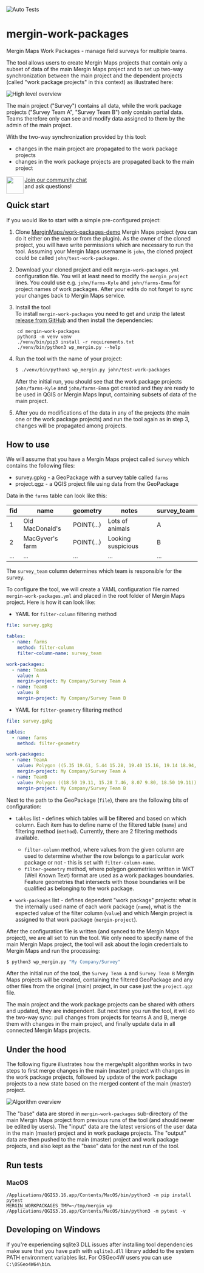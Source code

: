 ![Auto Tests](https://github.com/MerginMaps/mergin-work-packages/workflows/Auto%20Tests/badge.svg)

# mergin-work-packages

Mergin Maps Work Packages - manage field surveys for multiple teams.

The tool allows users to create Mergin Maps projects that contain only a subset
of data of the main Mergin Maps project and to set up two-way synchronization
between the main project and the dependent projects (called "work package projects"
in this context) as illustrated here:

![High level overview](img/wp-high-level.png)

The main project ("Survey") contains all data, while the work package projects
("Survey Team A", "Survey Team B") only contain partial data. Teams therefore
only can see and modify data assigned to them by the admin of the main project.

With the two-way synchronization provided by this tool:
- changes in the main project are propagated to the work package projects
- changes in the work package projects are propagated back to the main project

<div><img align="left" width="45" height="45" src="https://raw.githubusercontent.com/MerginMaps/docs/main/src/.vuepress/public/slack.svg"><a href="https://merginmaps.com/community/join">Join our community chat</a><br/>and ask questions!</div>

## Quick start

If you would like to start with a simple pre-configured project:

1. Clone [MerginMaps/work-packages-demo](https://app.merginmaps.com/projects/lutraconsulting/work-packages-demo/tree)
   Mergin Maps project (you can do it either on the web or from the plugin). As the owner
   of the cloned project, you will have write permissions which are necessary to run the tool.
   Assuming your Mergin Maps username is `john`, the cloned project could be called `john/test-work-packages`.

2. Download your cloned project and edit `mergin-work-packages.yml` configuration file.
   You will at least need to modify the `mergin_project` lines.
   You could use e.g. `john/farms-Kyle` and `john/farms-Emma` for project names of work packages.
   After your edits do not forget to sync your changes back to Mergin Maps service.

3. Install the tool  
   To install `mergin-work-packages` you need to get and unzip the latest [release from GitHub](https://github.com/MerginMaps/mergin-work-packages/releases)
   and then install the dependencies:
```
    cd mergin-work-packages
    python3 -m venv venv
    ./venv/bin/pip3 install -r requirements.txt
    ./venv/bin/python3 wp_mergin.py --help
```

4. Run the tool with the name of your project:
   ```bash
   $ ./venv/bin/python3 wp_mergin.py john/test-work-packages
   ```
   After the initial run, you should see that the work package projects `john/farms-Kyle` and `john/farms-Emma`
   got created and they are ready to be used in QGIS or Mergin Maps Input, containing subsets of data of the main project.
   
5. After you do modifications of the data in any of the projects (the main one or the work package projects)
   and run the tool again as in step 3, changes will be propagated among projects.

## How to use

We will assume that you have a Mergin Maps project called `Survey` which contains the following files:
- survey.gpkg - a GeoPackage with a survey table called `farms`
- project.qgz - a QGIS project file using data from the GeoPackage

Data in the `farms` table can look like this:

| fid | name | geometry | notes | survey_team |
|-----|------|----------|-------|------|
|  1  | Old MacDonald's | POINT(...) | Lots of animals | A |
|  2  | MacGyver's farm | POINT(...) | Looking suspicious | B |
| ... | ... | ... | ... | ... |

The `survey_team` column determines which team is responsible for the survey.

To configure the tool, we will create a YAML configuration file named `mergin-work-packages.yml`
and placed in the root folder of Mergin Maps project. Here is how it can look like:
- YAML for `filter-column` filtering method
```yaml
file: survey.gpkg

tables:
  - name: farms
    method: filter-column
    filter-column-name: survey_team

work-packages:
  - name: TeamA
    value: A
    mergin-project: My Company/Survey Team A
  - name: TeamB
    value: B
    mergin-project: My Company/Survey Team B
```
- YAML for `filter-geometry` filtering method
```yaml
file: survey.gpkg

tables:
  - name: farms
    method: filter-geometry

work-packages:
  - name: TeamA
    value: Polygon ((5.35 19.61, 5.44 15.28, 19.40 15.16, 19.14 18.94, 5.35 19.61))
    mergin-project: My Company/Survey Team A
  - name: TeamB
    value: Polygon ((18.50 19.11, 15.28 7.46, 8.07 9.80, 18.50 19.11))
    mergin-project: My Company/Survey Team B
```

Next to the path to the GeoPackage (`file`), there are the following bits of configuration:

- `tables` list - defines which tables will be filtered and based on which column.
  Each item has to define name of the filtered table (`name`) and filtering method
  (`method`). Currently, there are 2 filtering methods available.
  - `filter-column` method, where values from the given column are used to determine whether the row belongs to a
  particular work package or not - this is set with `filter-column-name`.
  - `filter-geometry` method, where polygon geometries written in WKT (Well Known Text) format are used as a work
  packages boundaries. Feature geometries that intersects with those boundaries will be qualified as belonging to the
  work package.

- `work-packages` list - defines dependent "work package" projects:
  what is the internally used name of each work package (`name`), what is the expected
  value of the filter column (`value`) and which Mergin project is assigned to that
  work package (`mergin-project`).

After the configuration file is written (and synced to the Mergin Maps project), we are all
set to run the tool. We only need to specify name of the main Mergin Maps project, the tool
will ask about the login credentials to Mergin Maps and run the processing:

```bash
$ python3 wp_mergin.py "My Company/Survey"
```

After the initial run of the tool, the `Survey Team A` and `Survey Team B` Mergin Maps projects will be created,
containing the filtered GeoPackage and any other files from the original (main) project, in our case just the
`project.qgz` file.

The main project and the work package projects can be shared with others and updated, they are independent. But next time
you run the tool, it will do the two-way sync: pull changes from projects for teams A and B, merge
them with changes in the main project, and finally update data in all connected Mergin Maps projects.

## Under the hood

The following figure illustrates how the merge/split algorithm works in two steps to first merge changes
in the main (master) project with changes in the work package projects, followed by update of the work
package projects to a new state based on the merged content of the main (master) project.

![Algorithm overview](img/wp-alg.png)

The "base" data are stored in `mergin-work-packages` sub-directory of the main Mergin Maps project
from previous runs of the tool (and should never be edited by users). The "input" data are
the latest versions of the user data in the main (master) project and in work package projects.
The "output" data are then pushed to the main (master) project and work package projects,
and also kept as the "base" data for the next run of the tool.

## Run tests

### MacOS
```
/Applications/QGIS3.16.app/Contents/MacOS/bin/python3 -m pip install pytest
MERGIN_WORKPACKAGES_TMP=~/tmp/mergin_wp /Applications/QGIS3.16.app/Contents/MacOS/bin/python3 -m pytest -v
```

## Developing on Windows
If you're experiencing sqlite3 DLL issues after installing tool dependencies make sure that you have path with `sqlite3.dll` library added to the system PATH
environment variables list. For OSGeo4W users you can use `C:\OSGeo4W64\bin`.
